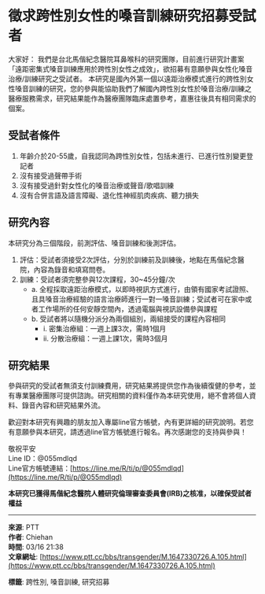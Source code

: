 # 徵求跨性別女性的嗓音訓練研究招募受試者

大家好： 我們是台北馬偕紀念醫院耳鼻喉科的研究團隊，目前進行研究計畫案「遠距密集式嗓音訓練應用於跨性別女性之成效」，欲招募有意願參與女性化嗓音治療/訓練研究之受試者。 本研究是國內外第一個以遠距治療模式進行的跨性別女性嗓音訓練的研究，您的參與能協助我們了解國內跨性別女性於嗓音治療/訓練之醫療服務需求，研究結果能作為醫療團隊臨床處置參考，嘉惠往後具有相同需求的個案。

## 受試者條件
1. 年齡介於20-55歲，自我認同為跨性別女性，包括未進行、已進行性別變更登記者
2. 沒有接受過聲帶手術
3. 沒有接受過針對女性化的嗓音治療或聲音/歌唱訓練
4. 沒有合併言語及語言障礙、退化性神經肌肉疾病、聽力損失

## 研究內容
本研究分為三個階段，前測評估、嗓音訓練和後測評估。
1. 評估：受試者須接受2次評估，分別於訓練前及訓練後，地點在馬偕紀念醫院，內容為錄音和填寫問卷。
2. 訓練：受試者須完整參與12次課程，30~45分鐘/次
   - a. 全程採取遠距治療模式，以即時視訊方式進行，由領有國家考試證照、且具嗓音治療經驗的語言治療師進行一對一嗓音訓練；受試者可在家中或者工作場所的任何安靜空間內，透過電腦與視訊設備參與課程
   - b. 受試者將以隨機分派分為兩個組別，兩組接受的課程內容相同
     - i. 密集治療組：一週上課3次，需時1個月
     - ii. 分散治療組：一週上課1次，需時3個月

## 研究結果
參與研究的受試者無須支付訓練費用，研究結果將提供您作為後續復健的參考，並有專業醫療團隊可提供諮詢。研究相關的資料僅作為本研究使用，絕不會將個人資料、錄音內容和研究結果外流。

歡迎對本研究有興趣的朋友加入專屬line官方帳號，內有更詳細的研究說明。若您有意願參與本研究，請透過line官方帳號進行報名。再次感謝您的支持與參與！

敬祝平安  
Line ID：@055mdlqd  
Line官方帳號連結：[https://line.me/R/ti/p/@055mdlqd](https://line.me/R/ti/p/@055mdlqd)  

**本研究已獲得馬偕紀念醫院人體研究倫理審查委員會(IRB)之核准，以確保受試者權益**

---

**來源**: PTT  
**作者**: Chiehan  
**時間**: 03/16 21:38  
**文章網址**: [https://www.ptt.cc/bbs/transgender/M.1647330726.A.105.html](https://www.ptt.cc/bbs/transgender/M.1647330726.A.105.html)  

**標籤**: 跨性別, 嗓音訓練, 研究招募